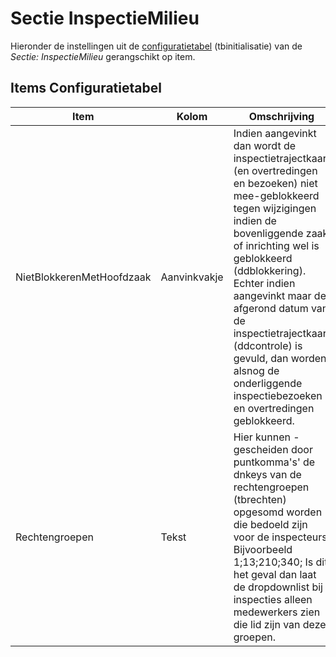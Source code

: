 # Sectie InspectieMilieu

Hieronder de instellingen uit de [configuratietabel](/instellen_inrichten/configuratie/README.md) (tbinitialisatie) van de _Sectie: InspectieMilieu_ gerangschikt op item.

## Items Configuratietabel

| Item                      | Kolom        | Omschrijving                                                              |
|---------------------------|--------------|---------------------------------------------------------------------------|
| NietBlokkerenMetHoofdzaak | Aanvinkvakje | Indien aangevinkt dan wordt de inspectietrajectkaart (en overtredingen en bezoeken) niet mee-geblokkeerd tegen wijzigingen indien de bovenliggende zaak of inrichting wel is geblokkeerd (ddblokkering). Echter indien aangevinkt maar de afgerond datum van de inspectietrajectkaart (ddcontrole) is gevuld, dan worden alsnog de onderliggende inspectiebezoeken en overtredingen geblokkeerd. |
| Rechtengroepen            | Tekst        | Hier kunnen - gescheiden door puntkomma's' de dnkeys van de rechtengroepen (tbrechten) opgesomd worden die bedoeld zijn voor de inspecteurs. Bijvoorbeeld 1;13;210;340; Is dit het geval dan laat de dropdownlist bij inspecties alleen medewerkers zien die lid zijn van deze groepen. |
